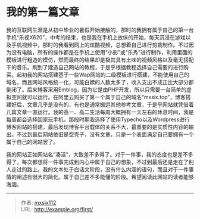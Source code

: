 # 我的第一篇文章


<!--more-->

我的互联网生涯是从初中毕业的暑假开始接触的，那时的我拥有属于自己的第一台手机“乐视X620”，中考的结束，也是我在手机上放纵的开始，每天沉浸在游戏以及手机视频中，那时的我看到网上的炫酷视频，总想着自己进行剪裁制作。不过因为没有电脑，所有的操作都是在手机上使用“小影”或“乐秀”进行制作，利用里面的模板进行粗造的模仿，然而最终的结果却是极其具有土味的视频风格以及毫无搭配干的音乐。刷到了建造自己网站的教程，于是乎根据教程选择自己需要的进行购买。起初我的网站搭建基于一些Wap网站的二级模板进行搭建，不能使用自己的域名，而且网站风格统一化，可能白嫖的人数太多了，收入支出不成正比大部分都倒闭了。后来博客采用Emblog，因为它是由PHP开发，所以只需要一台简单的虚拟空间就可以运行。在阿里云购买了第一个属于自己的域名“mxsix.top”，博客搭建好后，文章几乎是没有的，有也是通常搬运其他参考文章，于是乎网站就凭借着几篇文章一直运行。我的高一、高二生活每周大概拥有一天左右的休息时间，我是每周都会选择回家玩手机，那段时期我选择了使用Typecho以及Wordpress进行博客网站的搭建，最后发现博客平台载体的关系不大，最重要的是实质性内容的输出。不过到最后网站依旧是空壳子，没有文章，只是一个表面满足自己要拥有一个属于自己的网站罢了。

我的网站正如网站名“凑活”，大致差不多得了。对于一件事，我的态度也是差不多得了，每次都想将一件事完成到内心中属于自己的想象，不过到最后还是走在了别人走过的路上。我的文本处于白话文阶段，没有什么内涵的语句，而且对于一件事情的阐述有很大的简化。属于自己差不多能懂的阶段。希望阅读此网站的读者能够海涵。









---

> 作者: [mxsix112](/about)  
> URL: http://example.org/first/  

